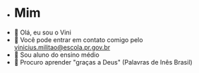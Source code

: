 - # Mim
- 👋 Olá, eu sou o Vini
- 👀 Você pode entrar em contato comigo pelo vinicius.militao@escola.pr.gov.br
- 🌱 Sou aluno do ensino médio 
- 💞️ Procuro aprender "graças a Deus" (Palavras de Inês Brasil)

<!---
xoviniox/xoviniox is a ✨ special ✨ repository because its `README.md` (this file) appears on your GitHub profile.
You can click the Preview link to take a look at your changes.
--->
